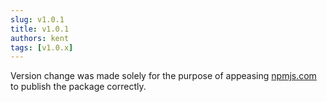 ```yaml
---
slug: v1.0.1
title: v1.0.1
authors: kent
tags: [v1.0.x]
---
```


Version change was made solely for the purpose of appeasing [npmjs.com](https://npmjs.com/) to publish the package correctly. <!-- truncate -->
